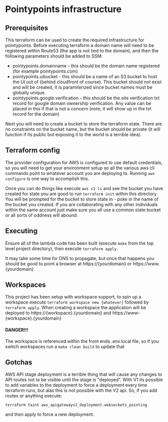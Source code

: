 # Pointypoints infrastructure

## Prerequisites

This terraform can be used to create the required infrastructure for pointypoints. Before executing terraform a domain name will need to be registered within Route53 (the app is not tied to the domain), and then the following parameters should be added to SSM:

* pointypoints.domainname - this should be the domain name registered (for example pointypoints.com)
* pointypoints.uibucket - this should be a name of an S3 bucket to host the UI out of (behind cloudfront of course). This bucket should not exist and will be created, it is paramiterized since bucket names must be globally unique.
* pointypoints.google.verification - this should be the site verification txt record for google domain ownership verification. Any value can be placed in this if that is not a concern (note, it will show up in the txt record for the domain)

Next you will need to create a bucket to store the terraform state. There are no constraints on the bucket name, but the bucket should be private (it will function if its public but exposing it to the world is a terrible idea).

## Terraform config

The provider configuration for AWS is configured to use default credentials, so you will need to get your environment setup so all the various aws cli commands point to whatever account you are deploying to. Running `aws configure` is one way to accomplish this. 

Once you can do things like execute `aws s3 ls` and see the bucket you have created for state you are good to run `terraform init` within this directory. You will be prompted for the bucket to store state in - poke in the name of the bucket you created. If you are collaborating with any other individuals within the same account just make sure you all use a common state bucket or all sorts of oddness will abound.

## Executing

Ensure all of the lambda code has been built (execute `make` from the top level project directory), then execute `terraform apply`.

It may take some time for DNS to propagate, but once that happens you should be good to point a browser at https://{yourdomain} or https://www.{yourdomain}

## Workspaces

This project has been setup with workspace support, to spin up a workspace execute `terraform workspace new {whatever}` followed by `terraform apply`. When creating a workspace the application will be deployed to https://{workspace}.{yourdomain} and https://www-{workspace}.{yourdomain}

#### DANGER!!!

The workspace is referenced within the front ends .env.local file, so if you switch workspaces run a `make clean build` to
update that

## Gotchas

AWS API stage deployment is a terrible thing that will cause any changes to API routes not to be visible until the stage is "deployed". With V1 its possible to add variables to the deployment to force a deployment every time terraform runs, but alas this is not possible with the V2 api. So, if you add routes or anything execute:

`terraform taint aws_apigatewayv2_deployment.websockets_pointing`

and then apply to force a new deployment.